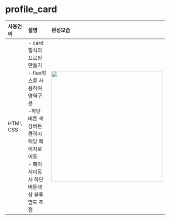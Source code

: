 # profile_card


|사용언어|설명|완성모습|
|:--|:--|:--|
|HTMl, CSS|- card형식의 프로필 만들기 <br>- flex박스를 사용하여 영역구분 <br>-하단 버튼 색상버튼 클릭시 해당 페이지로 이동 <br>- 페이지이동시 하단버튼색상 불투명도 조절 |<img src="./img/card.gif" width="350px">|
